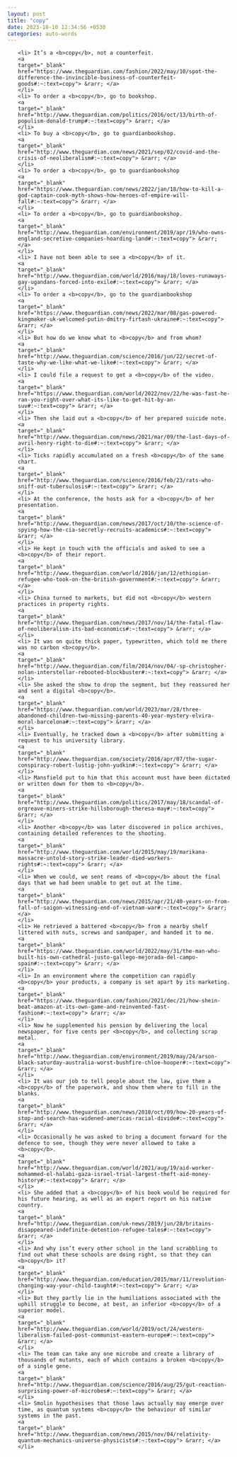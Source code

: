```yaml
---
layout: post
title: "copy"
date: 2023-10-10 12:34:56 +0530
categories: auto-words
---
```

<ol>

    <li> It’s a <b>copy</b>, not a counterfeit.
    <a 
    target="_blank" 
    href="https://www.theguardian.com/fashion/2022/may/10/spot-the-difference-the-invincible-business-of-counterfeit-goods#:~:text=copy"> &rarr; </a>
    </li>
    <li> To order a <b>copy</b>, go to bookshop.
    <a 
    target="_blank" 
    href="http://www.theguardian.com/politics/2016/oct/13/birth-of-populism-donald-trump#:~:text=copy"> &rarr; </a>
    </li>
    <li> To buy a <b>copy</b>, go to guardianbookshop.
    <a 
    target="_blank" 
    href="http://www.theguardian.com/news/2021/sep/02/covid-and-the-crisis-of-neoliberalism#:~:text=copy"> &rarr; </a>
    </li>
    <li> To order a <b>copy</b>, go to guardianbookshop
    <a 
    target="_blank" 
    href="https://www.theguardian.com/news/2022/jan/18/how-to-kill-a-god-captain-cook-myth-shows-how-heroes-of-empire-will-fall#:~:text=copy"> &rarr; </a>
    </li>
    <li> To order a <b>copy</b>, go to guardianbookshop.
    <a 
    target="_blank" 
    href="http://www.theguardian.com/environment/2019/apr/19/who-owns-england-secretive-companies-hoarding-land#:~:text=copy"> &rarr; </a>
    </li>
    <li> I have not been able to see a <b>copy</b> of it.
    <a 
    target="_blank" 
    href="http://www.theguardian.com/world/2016/may/18/loves-runaways-gay-ugandans-forced-into-exile#:~:text=copy"> &rarr; </a>
    </li>
    <li> To order a <b>copy</b>, go to the guardianbookshop
    <a 
    target="_blank" 
    href="https://www.theguardian.com/news/2022/mar/08/gas-powered-kingmaker-uk-welcomed-putin-dmitry-firtash-ukraine#:~:text=copy"> &rarr; </a>
    </li>
    <li> But how do we know what to <b>copy</b> and from whom?
    <a 
    target="_blank" 
    href="http://www.theguardian.com/science/2016/jun/22/secret-of-taste-why-we-like-what-we-like#:~:text=copy"> &rarr; </a>
    </li>
    <li> I could file a request to get a <b>copy</b> of the video.
    <a 
    target="_blank" 
    href="https://www.theguardian.com/world/2022/nov/22/he-was-fast-he-ran-you-right-over-what-its-like-to-get-hit-by-an-suv#:~:text=copy"> &rarr; </a>
    </li>
    <li> Then she laid out a <b>copy</b> of her prepared suicide note.
    <a 
    target="_blank" 
    href="http://www.theguardian.com/news/2021/mar/09/the-last-days-of-avril-henry-right-to-die#:~:text=copy"> &rarr; </a>
    </li>
    <li> Ticks rapidly accumulated on a fresh <b>copy</b> of the same chart.
    <a 
    target="_blank" 
    href="http://www.theguardian.com/science/2016/feb/23/rats-who-sniff-out-tubersulosis#:~:text=copy"> &rarr; </a>
    </li>
    <li> At the conference, the hosts ask for a <b>copy</b> of her presentation.
    <a 
    target="_blank" 
    href="http://www.theguardian.com/news/2017/oct/10/the-science-of-spying-how-the-cia-secretly-recruits-academics#:~:text=copy"> &rarr; </a>
    </li>
    <li> He kept in touch with the officials and asked to see a <b>copy</b> of their report.
    <a 
    target="_blank" 
    href="http://www.theguardian.com/world/2016/jan/12/ethiopian-refugee-who-took-on-the-british-government#:~:text=copy"> &rarr; </a>
    </li>
    <li> China turned to markets, but did not <b>copy</b> western practices in property rights.
    <a 
    target="_blank" 
    href="http://www.theguardian.com/news/2017/nov/14/the-fatal-flaw-of-neoliberalism-its-bad-economics#:~:text=copy"> &rarr; </a>
    </li>
    <li> It was on quite thick paper, typewritten, which told me there was no carbon <b>copy</b>.
    <a 
    target="_blank" 
    href="http://www.theguardian.com/film/2014/nov/04/-sp-christopher-nolan-interstellar-rebooted-blockbuster#:~:text=copy"> &rarr; </a>
    </li>
    <li> She asked the show to drop the segment, but they reassured her and sent a digital <b>copy</b>.
    <a 
    target="_blank" 
    href="https://www.theguardian.com/world/2023/mar/28/three-abandoned-children-two-missing-parents-40-year-mystery-elvira-moral-barcelona#:~:text=copy"> &rarr; </a>
    </li>
    <li> Eventually, he tracked down a <b>copy</b> after submitting a request to his university library.
    <a 
    target="_blank" 
    href="http://www.theguardian.com/society/2016/apr/07/the-sugar-conspiracy-robert-lustig-john-yudkin#:~:text=copy"> &rarr; </a>
    </li>
    <li> Mansfield put to him that this account must have been dictated or written down for them to <b>copy</b>.
    <a 
    target="_blank" 
    href="http://www.theguardian.com/politics/2017/may/18/scandal-of-orgreave-miners-strike-hillsborough-theresa-may#:~:text=copy"> &rarr; </a>
    </li>
    <li> Another <b>copy</b> was later discovered in police archives, containing detailed references to the shooting.
    <a 
    target="_blank" 
    href="http://www.theguardian.com/world/2015/may/19/marikana-massacre-untold-story-strike-leader-died-workers-rights#:~:text=copy"> &rarr; </a>
    </li>
    <li> When we could, we sent reams of <b>copy</b> about the final days that we had been unable to get out at the time.
    <a 
    target="_blank" 
    href="http://www.theguardian.com/news/2015/apr/21/40-years-on-from-fall-of-saigon-witnessing-end-of-vietnam-war#:~:text=copy"> &rarr; </a>
    </li>
    <li> He retrieved a battered <b>copy</b> from a nearby shelf littered with nuts, screws and sandpaper, and handed it to me.
    <a 
    target="_blank" 
    href="https://www.theguardian.com/world/2022/may/31/the-man-who-built-his-own-cathedral-justo-gallego-mejorada-del-campo-spain#:~:text=copy"> &rarr; </a>
    </li>
    <li> In an environment where the competition can rapidly <b>copy</b> your products, a company is set apart by its marketing.
    <a 
    target="_blank" 
    href="https://www.theguardian.com/fashion/2021/dec/21/how-shein-beat-amazon-at-its-own-game-and-reinvented-fast-fashion#:~:text=copy"> &rarr; </a>
    </li>
    <li> Now he supplemented his pension by delivering the local newspaper, for five cents per <b>copy</b>, and collecting scrap metal.
    <a 
    target="_blank" 
    href="http://www.theguardian.com/environment/2019/may/24/arson-black-saturday-australia-worst-bushfire-chloe-hooper#:~:text=copy"> &rarr; </a>
    </li>
    <li> It was our job to tell people about the law, give them a <b>copy</b> of the paperwork, and show them where to fill in the blanks.
    <a 
    target="_blank" 
    href="http://www.theguardian.com/news/2018/oct/09/how-20-years-of-stop-and-search-has-widened-americas-racial-divide#:~:text=copy"> &rarr; </a>
    </li>
    <li> Occasionally he was asked to bring a document forward for the defence to see, though they were never allowed to take a <b>copy</b>.
    <a 
    target="_blank" 
    href="http://www.theguardian.com/world/2021/aug/19/aid-worker-mohammed-el-halabi-gaza-israel-trial-largest-theft-aid-money-history#:~:text=copy"> &rarr; </a>
    </li>
    <li> She added that a <b>copy</b> of his book would be required for his future hearing, as well as an expert report on his native country.
    <a 
    target="_blank" 
    href="http://www.theguardian.com/uk-news/2019/jun/28/britains-disappeared-indefinite-detention-refugee-tales#:~:text=copy"> &rarr; </a>
    </li>
    <li> And why isn’t every other school in the land scrabbling to find out what these schools are doing right, so that they can <b>copy</b> it?
    <a 
    target="_blank" 
    href="http://www.theguardian.com/education/2015/mar/11/revolution-changing-way-your-child-taught#:~:text=copy"> &rarr; </a>
    </li>
    <li> But they partly lie in the humiliations associated with the uphill struggle to become, at best, an inferior <b>copy</b> of a superior model.
    <a 
    target="_blank" 
    href="http://www.theguardian.com/world/2019/oct/24/western-liberalism-failed-post-communist-eastern-europe#:~:text=copy"> &rarr; </a>
    </li>
    <li> The team can take any one microbe and create a library of thousands of mutants, each of which contains a broken <b>copy</b> of a single gene.
    <a 
    target="_blank" 
    href="http://www.theguardian.com/science/2016/aug/25/gut-reaction-surprising-power-of-microbes#:~:text=copy"> &rarr; </a>
    </li>
    <li> Smolin hypothesises that those laws actually may emerge over time, as quantum systems <b>copy</b> the behaviour of similar systems in the past.
    <a 
    target="_blank" 
    href="http://www.theguardian.com/news/2015/nov/04/relativity-quantum-mechanics-universe-physicists#:~:text=copy"> &rarr; </a>
    </li>
